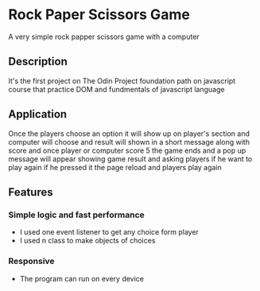 # Rock Paper Scissors Game

A very simple rock papper scissors game with a computer

## Description

It's the first project on The Odin Project foundation path on javascript course that practice DOM and fundmentals of javascript language

## Application

Once the players choose an option it will show up on player's section and computer will choose and result will shown in a short message along with score and once player or computer score 5 the game ends and a pop up message will appear showing game result and asking players if he want to play again if he pressed it the page reload and players play again

## Features

### Simple logic and fast performance

* I used one event listener to get any choice form player
* I used n class to make objects of choices

### Responsive

* The program can run on every device
